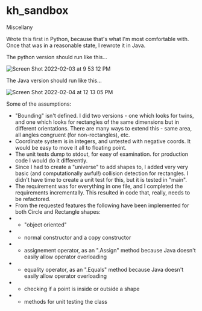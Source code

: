 # kh_sandbox
Miscellany

Wrote this first in Python, because that's what I'm most comfortable with. Once that was in a reasonable state, I rewrote it in Java.

The python version should run like this...

![Screen Shot 2022-02-03 at 9 53 12 PM](https://user-images.githubusercontent.com/5768048/152479601-4c6c2270-609a-45b7-91e8-b0be8ba3b5e4.png)

The Java version should run like this...

![Screen Shot 2022-02-04 at 12 13 05 PM](https://user-images.githubusercontent.com/5768048/152596954-9e5942e0-8e61-438f-8b48-50ddcd310af7.png)

Some of the assumptions:

- "Bounding" isn't defined. I did two versions - one which looks for twins, and one which looks for rectangles of the same dimensions but in different orientations. There are many ways to extend this - same area, all angles congruent (for non-rectangles), etc.
- Coordinate system is in integers, and untested with negative coords. It would be easy to move it all to floating point.
- The unit tests dump to stdout, for easy of examination. for production code I would do it differently.
- Since I had to create a "universe" to add shapes to, I added very very basic (and computationally awful!) collision detection for rectangles. I didn't have time to create a unit test for this, but it is tested in "main".
- The requirement was for everything in one file, and I completed the requirements incrementally. This resulted in code that, really, needs to be refactored. 
- From the requested features the following have been implemented for both Circle and Rectangle shapes:
- - "object oriented"
- - normal constructor and a copy constructor
- - assignement operator, as an ".Assign" method because Java doesn't easily allow operator overloading
- - equality operator, as an ".Equals" method because Java doesn't easily allow operator overloading
- - checking if a point is inside or outside a shape
- - methods for unit testing the class


